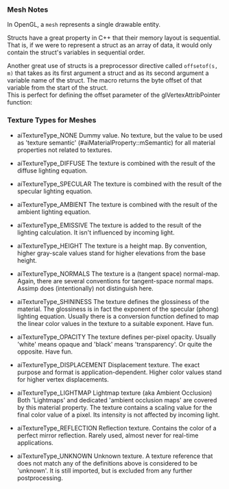 ### Mesh Notes

In OpenGL, a `mesh` represents a single drawable entity.

Structs have a great property in C++ that their memory layout is sequential.  
That is, if we were to represent a struct as an array of data, it would only contain the struct's variables in sequential order.

Another great use of structs is a preprocessor directive called `offsetof(s, m)` that takes as its first argument a struct and as 
its second argument a variable name of the struct. The macro returns the byte offset of that variable from the start of the struct.  
This is perfect for defining the offset parameter of the glVertexAttribPointer function:

### Texture Types for Meshes
- aiTextureType_NONE
Dummy value.
No texture, but the value to be used as 'texture semantic' (#aiMaterialProperty::mSemantic) for all material properties not related to textures.

- aiTextureType_DIFFUSE
The texture is combined with the result of the diffuse lighting equation.

- aiTextureType_SPECULAR
The texture is combined with the result of the specular lighting equation.

- aiTextureType_AMBIENT
The texture is combined with the result of the ambient lighting equation.

- aiTextureType_EMISSIVE
The texture is added to the result of the lighting calculation.
It isn't influenced by incoming light.

- aiTextureType_HEIGHT
The texture is a height map.
By convention, higher gray-scale values stand for higher elevations from the base height.

- aiTextureType_NORMALS
The texture is a (tangent space) normal-map.
Again, there are several conventions for tangent-space normal maps. Assimp does (intentionally) not distinguish here.

- aiTextureType_SHININESS
The texture defines the glossiness of the material.
The glossiness is in fact the exponent of the specular (phong) lighting equation. Usually there is a conversion function defined to map the linear color values in the texture to a suitable exponent. Have fun.

- aiTextureType_OPACITY
The texture defines per-pixel opacity.
Usually 'white' means opaque and 'black' means 'transparency'. Or quite the opposite. Have fun.

- aiTextureType_DISPLACEMENT
Displacement texture.
The exact purpose and format is application-dependent.
Higher color values stand for higher vertex displacements.

- aiTextureType_LIGHTMAP
Lightmap texture (aka Ambient Occlusion)
Both 'Lightmaps' and dedicated 'ambient occlusion maps' are covered by this material property. The texture contains a scaling value for the final color value of a pixel. Its intensity is not affected by incoming light.

- aiTextureType_REFLECTION
Reflection texture.
Contains the color of a perfect mirror reflection. Rarely used, almost never for real-time applications.

- aiTextureType_UNKNOWN
Unknown texture.
A texture reference that does not match any of the definitions above is considered to be 'unknown'. It is still imported, but is excluded from any further postprocessing.
